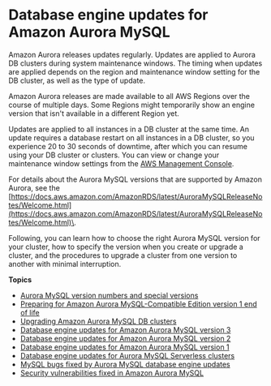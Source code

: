 # Database engine updates for Amazon Aurora MySQL<a name="AuroraMySQL.Updates"></a><a name="mysql_relnotes"></a>

Amazon Aurora releases updates regularly\. Updates are applied to Aurora DB clusters during system maintenance windows\. The timing when updates are applied depends on the region and maintenance window setting for the DB cluster, as well as the type of update\. 

Amazon Aurora releases are made available to all AWS Regions over the course of multiple days\. Some Regions might temporarily show an engine version that isn't available in a different Region yet\.

 Updates are applied to all instances in a DB cluster at the same time\. An update requires a database restart on all instances in a DB cluster, so you experience 20 to 30 seconds of downtime, after which you can resume using your DB cluster or clusters\. You can view or change your maintenance window settings from the [AWS Management Console](https://console.aws.amazon.com/)\. 

For details about the Aurora MySQL versions that are supported by Amazon Aurora, see the [https://docs.aws.amazon.com/AmazonRDS/latest/AuroraMySQLReleaseNotes/Welcome.html](https://docs.aws.amazon.com/AmazonRDS/latest/AuroraMySQLReleaseNotes/Welcome.html)\.

 Following, you can learn how to choose the right Aurora MySQL version for your cluster, how to specify the version when you create or upgrade a cluster, and the procedures to upgrade a cluster from one version to another with minimal interruption\. 

**Topics**
+ [Aurora MySQL version numbers and special versions](AuroraMySQL.Updates.Versions.md)
+ [Preparing for Amazon Aurora MySQL\-Compatible Edition version 1 end of life](Aurora.MySQL56.EOL.md)
+ [Upgrading Amazon Aurora MySQL DB clusters](AuroraMySQL.Updates.Upgrading.md)
+ [Database engine updates for Amazon Aurora MySQL version 3](AuroraMySQL.Updates.30Updates-moved.md)
+ [Database engine updates for Amazon Aurora MySQL version 2](AuroraMySQL.Updates.20Updates-moved.md)
+ [Database engine updates for Amazon Aurora MySQL version 1](AuroraMySQL.Updates.11Updates-moved.md)
+ [Database engine updates for Aurora MySQL Serverless clusters](AuroraMySQL.Updates.ServerlessUpdates-moved.md)
+ [MySQL bugs fixed by Aurora MySQL database engine updates](AuroraMySQL.Updates.MySQLBugs-moved.md)
+ [Security vulnerabilities fixed in Amazon Aurora MySQL](AuroraMySQL.CVE_list-moved.md)
